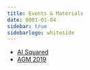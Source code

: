 ```yaml
---
title: Events & Materials
date: 0001-01-04
sidebar: true
sidebarlogo: whiteside
---
```


- [AI Squared](aisquared2019)
- [AGM 2019](agm2019)
